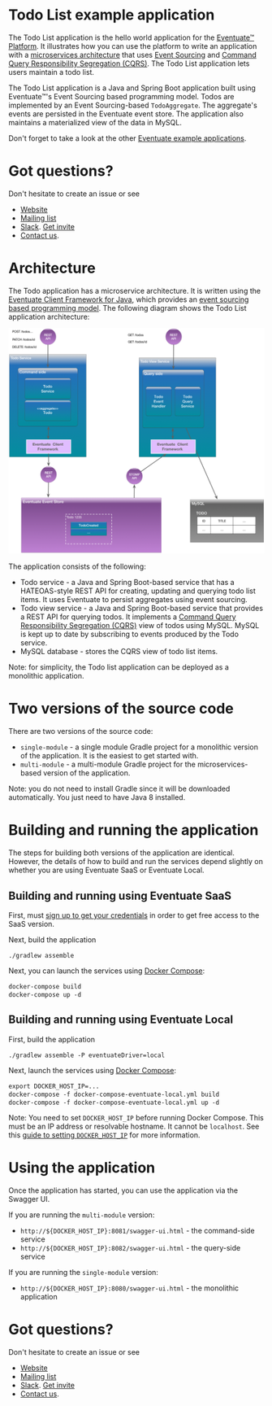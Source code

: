 # Todo List example application

The Todo List application is the hello world application for the [Eventuate&trade; Platform](http://eventuate.io).
It illustrates how you can use the platform to write an application with a [microservices architecture](http://microservices.io/patterns/microservices.html) that uses [Event Sourcing](http://microservices.io/patterns/data/event-sourcing.html) and [Command Query Responsibility Segregation (CQRS)](http://microservices.io/patterns/data/cqrs.html).
The Todo List application lets users maintain a todo list.

The Todo List application is a Java and Spring Boot application built using Eventuate&trade;'s Event Sourcing based programming model.
Todos are implemented by an Event Sourcing-based `TodoAggregate`.
The aggregate's events are persisted in the Eventuate event store.
The application also maintains a materialized view of the data in MySQL.

Don't forget to take a look at the other [Eventuate example applications](http://eventuate.io/exampleapps.html).

# Got questions?

Don't hesitate to create an issue or see

* [Website](http://eventuate.io)
* [Mailing list](https://groups.google.com/d/forum/eventuate-users)
* [Slack](https://eventuate-users.slack.com). [Get invite](https://eventuateusersslack.herokuapp.com/)
* [Contact us](http://eventuate.io/contact.html).

# Architecture

The Todo application has a microservice architecture.
It is written using the [Eventuate Client Framework for Java](http://eventuate.io/docs/java/eventuate-client-framework-for-java.html), which provides an [event sourcing based programming model](http://eventuate.io/whyeventsourcing.html).
The following diagram shows the Todo List application architecture:

<img class="img-responsive" src="i/eventuate-todo-architecture.png">

The application consists of the following:

* Todo service - a Java and Spring Boot-based service that has a HATEOAS-style REST API for creating, updating and querying todo list items.
It uses Eventuate to persist aggregates using event sourcing.
* Todo view service - a Java and Spring Boot-based service that provides a REST API for querying todos.
It implements a [Command Query Responsibility Segregation (CQRS)](http://microservices.io/patterns/data/cqrs.html) view of todos using MySQL.
MySQL is kept up to date by subscribing to events produced by the Todo service.
* MySQL database - stores the CQRS view of todo list items.

Note: for simplicity, the Todo list application can be deployed as a monolithic application.

# Two versions of the source code

There are two versions of the source code:

* `single-module` - a single module Gradle project for a monolithic version of the application.
It is the easiest to get started with.
* `multi-module` - a multi-module Gradle project for the microservices-based version of the application.

Note: you do not need to install Gradle since it will be downloaded automatically.
You just need to have Java 8 installed.

# Building and running the application

The steps for building both versions of the application are identical.
However, the details of how to build and run the services depend slightly on whether you are using Eventuate SaaS or Eventuate Local.

## Building and running using Eventuate SaaS

First, must [sign up to get your credentials](https://signup.eventuate.io/) in order to get free access to the SaaS version.

Next, build the application

```
./gradlew assemble
```

Next, you can launch the services using [Docker Compose](https://docs.docker.com/compose/):

```
docker-compose build
docker-compose up -d
```

## Building and running using Eventuate Local

First, build the application

```
./gradlew assemble -P eventuateDriver=local
```

Next, launch the services using [Docker Compose](https://docs.docker.com/compose/):

```
export DOCKER_HOST_IP=...
docker-compose -f docker-compose-eventuate-local.yml build
docker-compose -f docker-compose-eventuate-local.yml up -d
```

Note: You need to set `DOCKER_HOST_IP` before running Docker Compose.
This must be an IP address or resolvable hostname.
It cannot be `localhost`.
See this [guide to setting `DOCKER_HOST_IP`](http://eventuate.io/docs/usingdocker.html) for more information.

# Using the application

Once the application has started, you can use the application via the Swagger UI.

If you are running the `multi-module` version:

* `http://${DOCKER_HOST_IP}:8081/swagger-ui.html` - the command-side service
* `http://${DOCKER_HOST_IP}:8082/swagger-ui.html` - the query-side service

If you are running the `single-module` version:

* `http://${DOCKER_HOST_IP}:8080/swagger-ui.html` - the monolithic application

# Got questions?

Don't hesitate to create an issue or see

* [Website](http://eventuate.io)
* [Mailing list](https://groups.google.com/d/forum/eventuate-users)
* [Slack](https://eventuate-users.slack.com). [Get invite](https://eventuateusersslack.herokuapp.com/)
* [Contact us](http://eventuate.io/contact.html).
